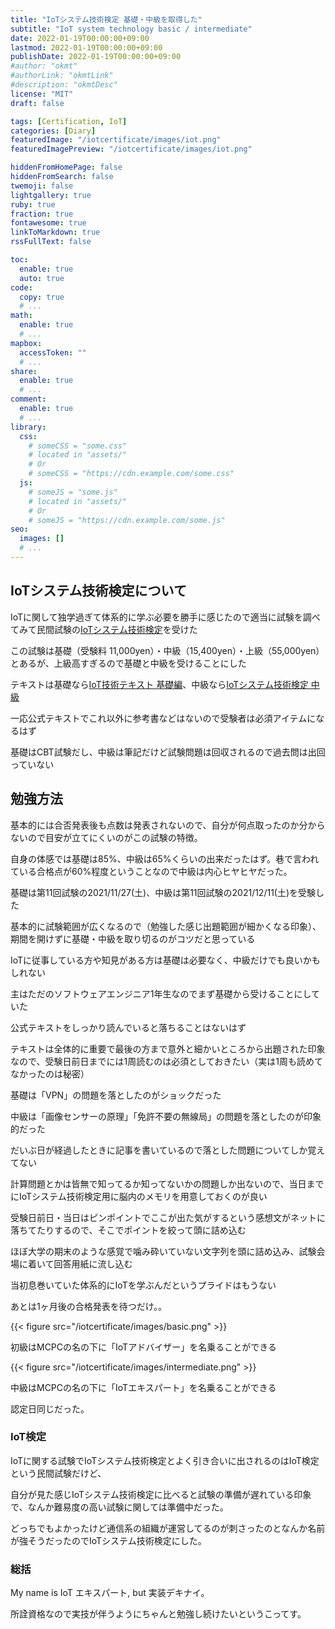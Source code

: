 ```yaml
---
title: "IoTシステム技術検定 基礎・中級を取得した"
subtitle: "IoT system technology basic / intermediate"
date: 2022-01-19T00:00:00+09:00
lastmod: 2022-01-19T00:00:00+09:00
publishDate: 2022-01-19T00:00:00+09:00
#author: "okmt"
#authorLink: "okmtLink"
#description: "okmtDesc"
license: "MIT"
draft: false

tags: [Certification, IoT]
categories: [Diary]
featuredImage: "/iotcertificate/images/iot.png"
featuredImagePreview: "/iotcertificate/images/iot.png"

hiddenFromHomePage: false
hiddenFromSearch: false
twemoji: false
lightgallery: true
ruby: true
fraction: true
fontawesome: true
linkToMarkdown: true
rssFullText: false

toc:
  enable: true
  auto: true
code:
  copy: true
  # ...
math:
  enable: true
  # ...
mapbox:
  accessToken: ""
  # ...
share:
  enable: true
  # ...
comment:
  enable: true
  # ...
library:
  css:
    # someCSS = "some.css"
    # located in "assets/"
    # Or
    # someCSS = "https://cdn.example.com/some.css"
  js:
    # someJS = "some.js"
    # located in "assets/"
    # Or
    # someJS = "https://cdn.example.com/some.js"
seo:
  images: []
  # ...
---
```


## IoTシステム技術検定について

IoTに関して独学過ぎて体系的に学ぶ必要を勝手に感じたので適当に試験を調べてみて民間試験の[IoTシステム技術検定](https://www.mcpc-jp.org/iotkentei/)を受けた

この試験は基礎（受験料 11,000yen）・中級（15,400yen）・上級（55,000yen）とあるが、上級高すぎるので基礎と中級を受けることにした

テキストは基礎なら[IoT技術テキスト 基礎編](https://www.amazon.co.jp/dp/4295008753)、中級なら[IoTシステム技術検定 中級](https://www.amazon.co.jp/dp/4865942777)

一応公式テキストでこれ以外に参考書などはないので受験者は必須アイテムになるはず

基礎はCBT試験だし、中級は筆記だけど試験問題は回収されるので過去問は出回っていない

## 勉強方法

基本的には合否発表後も点数は発表されないので、自分が何点取ったのか分からないので目安が立てにくいのがこの試験の特徴。

自身の体感では基礎は85%、中級は65%くらいの出来だったはず。巷で言われている合格点が60%程度ということなので中級は内心ヒヤヒヤだった。

基礎は第11回試験の2021/11/27(土)、中級は第11回試験の2021/12/11(土)を受験した

基本的に試験範囲が広くなるので（勉強した感じ出題範囲が細かくなる印象）、期間を開けずに基礎・中級を取り切るのがコツだと思っている

IoTに従事している方や知見がある方は基礎は必要なく、中級だけでも良いかもしれない

主はただのソフトウェアエンジニア1年生なのでまず基礎から受けることにしていた

公式テキストをしっかり読んでいると落ちることはないはず

テキストは全体的に重要で最後の方まで意外と細かいところから出題された印象なので、受験日前日までには1周読むのは必須としておきたい（実は1周も読めてなかったのは秘密）

基礎は「VPN」の問題を落としたのがショックだった

中級は「画像センサーの原理」「免許不要の無線局」の問題を落としたのが印象的だった

だいぶ日が経過したときに記事を書いているので落とした問題についてしか覚えてない

計算問題とかは皆無で知ってるか知ってないかの問題しか出ないので、当日までにIoTシステム技術検定用に脳内のメモリを用意しておくのが良い

受験日前日・当日はピンポイントでここが出た気がするという感想文がネットに落ちてたりするので、そこでポイントを絞って頭に詰め込む

ほぼ大学の期末のような感覚で噛み砕いていない文字列を頭に詰め込み、試験会場に着いて回答用紙に流し込む

当初息巻いていた体系的にIoTを学ぶんだというプライドはもうない

あとは1ヶ月後の合格発表を待つだけ。。

{{< figure src="/iotcertificate/images/basic.png" >}}

初級はMCPCの名の下に「IoTアドバイザー」を名乗ることができる

{{< figure src="/iotcertificate/images/intermediate.png" >}}

中級はMCPCの名の下に「IoTエキスパート」を名乗ることができる

認定日同じだった。

### IoT検定

IoTに関する試験でIoTシステム技術検定とよく引き合いに出されるのはIoT検定という民間試験だけど、

自分が見た感じIoTシステム技術検定に比べると試験の準備が遅れている印象で、なんか難易度の高い試験に関しては準備中だった。

どっちでもよかったけど通信系の組織が運営してるのが刺さったのとなんか名前が強そうだったのでIoTシステム技術検定にした。

### 総括

My name is IoT エキスパート, but 実装デキナイ。

所詮資格なので実技が伴うようにちゃんと勉強し続けたいというこってす。

